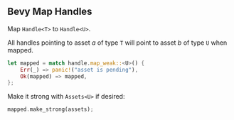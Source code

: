 ## Bevy Map Handles

Map `Handle<T>` to `Handle<U>`.

All handles pointing to asset *a* of type `T` will point to asset *b* of type `U` when mapped.

```rust
let mapped = match handle.map_weak::<U>() {
    Err(_) => panic!("asset is pending"),
    Ok(mapped) => mapped,
};
```

Make it strong with `Assets<U>` if desired:

```rust
mapped.make_strong(assets);
```
